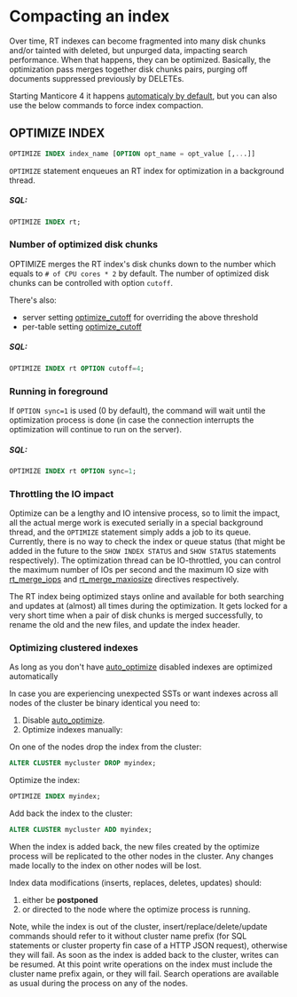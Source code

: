 # Compacting an index

Over time, RT indexes can become fragmented into many disk chunks and/or tainted with deleted, but unpurged data, impacting search performance. When that happens, they can be optimized. Basically, the optimization pass merges together disk chunks pairs, purging off documents suppressed previously by DELETEs.

Starting Manticore 4 it happens [automaticaly by default](../Server_settings/Searchd.md#auto_optimize), but you can also use the below commands to force index compaction.

## OPTIMIZE INDEX

<!-- example optimize -->
```sql
OPTIMIZE INDEX index_name [OPTION opt_name = opt_value [,...]]
```

`OPTIMIZE` statement enqueues an RT index for optimization in a background thread.

<!-- intro -->
##### SQL:

<!-- request SQL -->

```sql
OPTIMIZE INDEX rt;
```
<!-- end -->

### Number of optimized disk chunks

<!-- example optimize_cutoff -->

OPTIMIZE merges the RT index's disk chunks down to the number which equals to `# of CPU cores * 2` by default.  The number of optimized disk chunks can be controlled with option `cutoff`.

There's also:
* server setting [optimize_cutoff](../Server_settings/Searchd.md#optimize_cutoff) for overriding the above threshold
* per-table setting [optimize_cutoff](../Creating_an_index/Local_indexes/Plain_and_real-time_index_settings#optimize_cutoff)

<!-- intro -->
##### SQL:

<!-- request SQL -->

```sql
OPTIMIZE INDEX rt OPTION cutoff=4;
```
<!-- end -->

### Running in foreground

<!-- example optimize_sync -->

If `OPTION sync=1` is used (0 by default), the command will wait until the optimization process is done (in case the connection interrupts the optimization will continue to run on the server).

<!-- intro -->
##### SQL:

<!-- request SQL -->

```sql
OPTIMIZE INDEX rt OPTION sync=1;
```
<!-- end -->

### Throttling the IO impact

Optimize can be a lengthy and IO intensive process, so to limit the impact, all the actual merge work is executed serially in a special background thread, and the `OPTIMIZE` statement simply adds a job to its queue. Currently, there is no way to check the index or queue status (that might be added in the future to the `SHOW INDEX STATUS` and `SHOW STATUS` statements respectively). The optimization thread can be IO-throttled, you can control the maximum number of IOs per second and the maximum IO size with [rt_merge_iops](../Server_settings/Searchd.md#rt_merge_iops) and [rt_merge_maxiosize](../Server_settings/Searchd.md#rt_merge_maxiosize) directives respectively.

The RT index being optimized stays online and available for both searching and updates at (almost) all times during the optimization. It gets locked for a very short time when a pair of disk chunks is merged successfully, to rename the old and the new files, and update the index header.

### Optimizing clustered indexes

As long as you don't have [auto_optimize](../Server_settings/Searchd.md#auto_optimize) disabled indexes are optimized automatically

In case you are experiencing unexpected SSTs or want indexes across all nodes of the cluster be binary identical you need to:
1. Disable [auto_optimize](../Server_settings/Searchd.md#auto_optimize).
2. Optimize indexes manually:
<!-- example cluster_manual_drop -->
On one of the nodes drop the index from the cluster:
<!-- request SQL -->
```sql
ALTER CLUSTER mycluster DROP myindex;
```
<!-- end -->
<!-- example cluster_manual_optimize -->
Optimize the index:
<!-- request SQL -->
```sql
OPTIMIZE INDEX myindex;
```
<!-- end -->
<!-- example cluster_manual_add -->
Add back the index to the cluster:
<!-- request SQL -->
```sql
ALTER CLUSTER mycluster ADD myindex;
```
<!-- end -->
When the index is added back, the new files created by the optimize process will be replicated to the other nodes in the cluster.
Any changes made locally to the index on other nodes will be lost.

Index data modifications (inserts, replaces, deletes, updates) should:
1. either be **postponed**
2. or directed to the node where the optimize process is running.

Note, while the index is out of the cluster, insert/replace/delete/update commands should refer to it without cluster name prefix (for SQL statements or cluster property fin case of a HTTP JSON request), otherwise they will fail.
As soon as the index is added back to the cluster, writes can be resumed. At this point write operations on the index must include the cluster name prefix again, or they will fail.
Search operations are available as usual during the process on any of the nodes.
